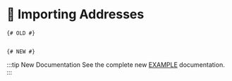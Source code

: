 # 🔧 Importing Addresses

<update-message/>

```twig
{# OLD #}


{# NEW #}

```

:::tip New Documentation
See the complete new [EXAMPLE](/test/) documentation.
:::

